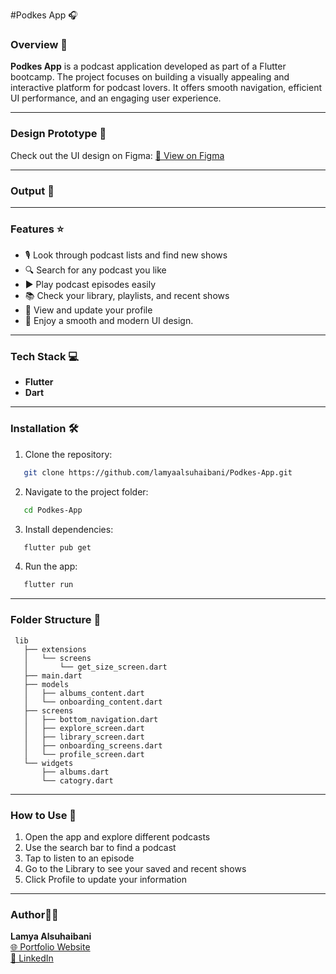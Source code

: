 #Podkes App 🎧

### Overview 👀
**Podkes App** is a podcast application developed as part of a Flutter bootcamp. The project focuses on building a visually appealing and interactive platform for podcast lovers. It offers smooth navigation, efficient UI performance, and an engaging user experience.

---

### Design Prototype 🎨

Check out the UI design on Figma:
[🔗 View on Figma](https://www.figma.com/design/RqcuinLb0RMD1yyZWS8ahR/Podcast-Mobile-App--Community-?node-id=0-1&p=f)

---

### Output 📱


---

### Features ⭐️

- 🎙️ Look through podcast lists and find new shows
- 🔍 Search for any podcast you like
- ▶️ Play podcast episodes easily
- 📚 Check your library, playlists, and recent shows
- 👤 View and update your profile
- 🎨 Enjoy a smooth and modern UI design.
---

### Tech Stack 💻

- **Flutter**
- **Dart**

---

### Installation 🛠️

1. Clone the repository:

```bash
   git clone https://github.com/lamyaalsuhaibani/Podkes-App.git
```

2. Navigate to the project folder:

```bash
   cd Podkes-App
```

3. Install dependencies:

```bash
   flutter pub get
```

4. Run the app:

```bash
   flutter run
```

---

### Folder Structure 🔨

```
 lib
   ├── extensions
   │   └── screens
   │       └── get_size_screen.dart
   ├── main.dart
   ├── models
   │   ├── albums_content.dart
   │   └── onboarding_content.dart
   ├── screens
   │   ├── bottom_navigation.dart
   │   ├── explore_screen.dart
   │   ├── library_screen.dart
   │   ├── onboarding_screens.dart
   │   └── profile_screen.dart
   └── widgets
       ├── albums.dart
       └── catogry.dart
```

---

### How to Use 📲

1. Open the app and explore different podcasts
2. Use the search bar to find a podcast
3. Tap to listen to an episode
4. Go to the Library to see your saved and recent shows
5. Click Profile to update your information

---

### Author👩‍💻
**Lamya Alsuhaibani**  
[🌐 Portfolio Website](https://picayune-mouth-ade.notion.site/Lamya-Alsuhaibani-310c29eda5ba40638fa895968d3f630d "My Portfolio Website")  
[💼 LinkedIn](https://www.linkedin.com/in/lamya-a-alsuhaibani/ "My LinkedIn")

